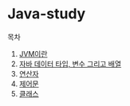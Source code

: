 Java-study
===
목차
1. [JVM이란](https://github.com/yoonsla/java-Study/tree/master/1.JVM)
2. [자바 데이터 타입, 변수 그리고 배열](https://github.com/yoonsla/java-Study/tree/master/2.Data%20Type,%20Variable,%20Array)
3. [연산자](https://github.com/yoonsla/java-Study/tree/master/3.Operator)
4. [제어문](https://github.com/yoonsla/java-Study/tree/master/4.Control%20Flow%20Statements)
5. [클래스](https://github.com/dbgusrb12/Java-Study/tree/master/5.Class)
